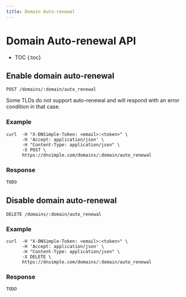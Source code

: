```yaml
---
title: Domain Auto-renewal
---
```


# Domain Auto-renewal API

* TOC
{:toc}


## Enable domain auto-renewal

    POST /domains/:domain/auto_renewal

Some TLDs do not support auto-renewal and will respond with an error condition in that case.

### Example

    curl  -H "X-DNSimple-Token: <email>:<token>" \
          -H 'Accept: application/json' \
          -H "Content-Type: application/json" \
          -X POST \
          https://dnsimple.com/domains/:domain/auto_renewal

### Response

~~~ js
TODO
~~~


## Disable domain auto-renewal

    DELETE /domains/:domain/auto_renewal

### Example

    curl  -H "X-DNSimple-Token: <email>:<token>" \
          -H 'Accept: application/json' \
          -H "Content-Type: application/json" \
          -X DELETE \
          https://dnsimple.com/domains/:domain/auto_renewal

### Response

~~~ js
TODO
~~~
